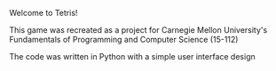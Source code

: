 Welcome to Tetris!

This game was recreated as a project for Carnegie Mellon University's Fundamentals of Programming and Computer Science (15-112)

The code was written in Python with a simple user interface design
